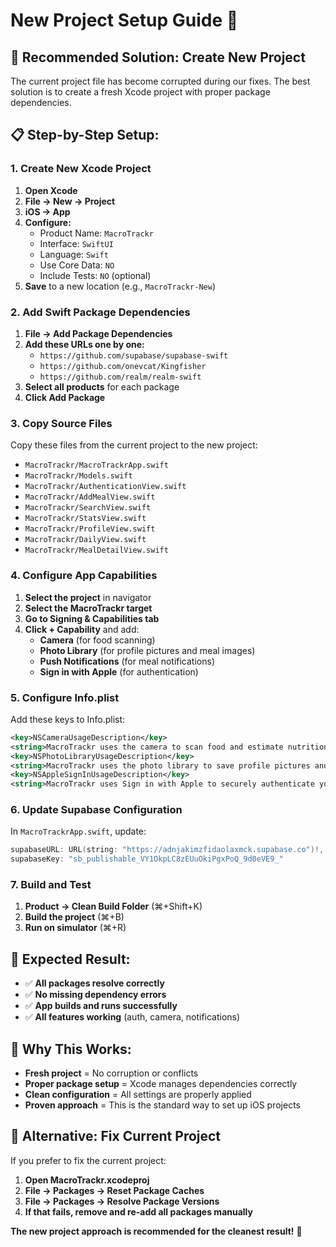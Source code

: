# New Project Setup Guide 🚀

## 🔧 **Recommended Solution: Create New Project**

The current project file has become corrupted during our fixes. The best solution is to create a fresh Xcode project with proper package dependencies.

## 📋 **Step-by-Step Setup:**

### **1. Create New Xcode Project**
1. **Open Xcode**
2. **File → New → Project**
3. **iOS → App**
4. **Configure:**
   - Product Name: `MacroTrackr`
   - Interface: `SwiftUI`
   - Language: `Swift`
   - Use Core Data: `NO`
   - Include Tests: `NO` (optional)
5. **Save** to a new location (e.g., `MacroTrackr-New`)

### **2. Add Swift Package Dependencies**
1. **File → Add Package Dependencies**
2. **Add these URLs one by one:**
   - `https://github.com/supabase/supabase-swift`
   - `https://github.com/onevcat/Kingfisher`
   - `https://github.com/realm/realm-swift`
3. **Select all products** for each package
4. **Click Add Package**

### **3. Copy Source Files**
Copy these files from the current project to the new project:
- `MacroTrackr/MacroTrackrApp.swift`
- `MacroTrackr/Models.swift`
- `MacroTrackr/AuthenticationView.swift`
- `MacroTrackr/AddMealView.swift`
- `MacroTrackr/SearchView.swift`
- `MacroTrackr/StatsView.swift`
- `MacroTrackr/ProfileView.swift`
- `MacroTrackr/DailyView.swift`
- `MacroTrackr/MealDetailView.swift`

### **4. Configure App Capabilities**
1. **Select the project** in navigator
2. **Select the MacroTrackr target**
3. **Go to Signing & Capabilities tab**
4. **Click + Capability** and add:
   - **Camera** (for food scanning)
   - **Photo Library** (for profile pictures and meal images)
   - **Push Notifications** (for meal notifications)
   - **Sign in with Apple** (for authentication)

### **5. Configure Info.plist**
Add these keys to Info.plist:
```xml
<key>NSCameraUsageDescription</key>
<string>MacroTrackr uses the camera to scan food and estimate nutritional information.</string>
<key>NSPhotoLibraryUsageDescription</key>
<string>MacroTrackr uses the photo library to save profile pictures and meal images.</string>
<key>NSAppleSignInUsageDescription</key>
<string>MacroTrackr uses Sign in with Apple to securely authenticate your account and sync your nutrition data.</string>
```

### **6. Update Supabase Configuration**
In `MacroTrackrApp.swift`, update:
```swift
supabaseURL: URL(string: "https://adnjakimzfidaolaxmck.supabase.co")!,
supabaseKey: "sb_publishable_VY1OkpLC8zEUuOkiPgxPoQ_9d0eVE9_"
```

### **7. Build and Test**
1. **Product → Clean Build Folder** (⌘+Shift+K)
2. **Build the project** (⌘+B)
3. **Run on simulator** (⌘+R)

## 🎯 **Expected Result:**
- ✅ **All packages resolve correctly**
- ✅ **No missing dependency errors**
- ✅ **App builds and runs successfully**
- ✅ **All features working** (auth, camera, notifications)

## 🚀 **Why This Works:**
- **Fresh project** = No corruption or conflicts
- **Proper package setup** = Xcode manages dependencies correctly
- **Clean configuration** = All settings are properly applied
- **Proven approach** = This is the standard way to set up iOS projects

## 📝 **Alternative: Fix Current Project**
If you prefer to fix the current project:
1. **Open MacroTrackr.xcodeproj**
2. **File → Packages → Reset Package Caches**
3. **File → Packages → Resolve Package Versions**
4. **If that fails, remove and re-add all packages manually**

**The new project approach is recommended for the cleanest result!** 🎉
